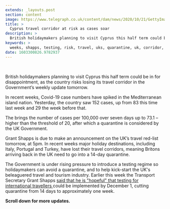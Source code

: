 ```yaml
--- 
extends: _layouts.post 
section: content 
image: https://www.telegraph.co.uk/content/dam/news/2020/10/21/GettyImages-1173787397_trans_NvBQzQNjv4BqNwJyN5aFH1f8m-UGCq32YHGTJFJS74MYhNY6w3GNbO8.jpg?impolicy=logo-overlay 
title: > 
  Cyprus travel corridor at risk as cases soar 
description: > 
  British holidaymakers planning to visit Cyprus this half term could be in for disappointment, as the country risks losing its travel corridor in the Government’s weekly update tomorrow.In recent weeks, Covid-19 case numbers have spiked in the Mediterranean island nation.Yesterday, the country saw 152 cases, up from 83 this time last week and 29 the week before that.Grant Shapps is due to make an announcement on the UK’s travel red-list tomorrow, at 5pm.In recent weeks major holiday destinations, including Italy, Portugal and Turkey, have lost their travel corridors, meaning Britons arriving back in the UK need to go into a 14-day quarantine. 
keywords: > 
  weeks, shapps, testing, risk, travel, uks, quarantine, uk, corridor, soar, recent, cyprus, holidaymakers, week, cases 
date: 1603300826.9782937 
--- 
```

<div><p>&#160;</p>
 
<p>British holidaymakers planning to visit Cyprus this half term could be in for disappointment, as the country risks losing its travel corridor in the Government&#8217;s weekly update tomorrow.</p>
<p>In recent weeks, Covid-19 case numbers have spiked in the Mediterranean island nation. Yesterday, the country saw 152 cases, up from 83 this time last week and 29 the week before that.</p>
<p>The brings the number of cases per 100,000 over seven days up to 73.1 &#8211; higher than the threshold of 20, after which a quarantine is considered by the UK Government.</p>
<p>Grant Shapps is due to make an announcement on the UK&#8217;s travel red-list tomorrow, at 5pm. In recent weeks major holiday destinations, including Italy, Portugal and Turkey, have lost their travel corridors, meaning Britons arriving back in the UK need to go into a 14-day quarantine.</p>
<p>The Government is under rising pressure to introduce a testing regime so holidaymakers can avoid a quarantine, and to help kick-start the UK's beleaguered travel and tourism industry. Earlier this week the Transport Secretary Grant Shapps <a href="https://www.telegraph.co.uk/travel/advice/quarantine-one-week-december-testing/">said that he is "hopeful" that testing for international travellers </a>could be implemented by December 1, cutting quarantine from 14 days to approximately one week.&#160;</p>
<p><strong>Scroll down for more updates.</strong></p>
</div>